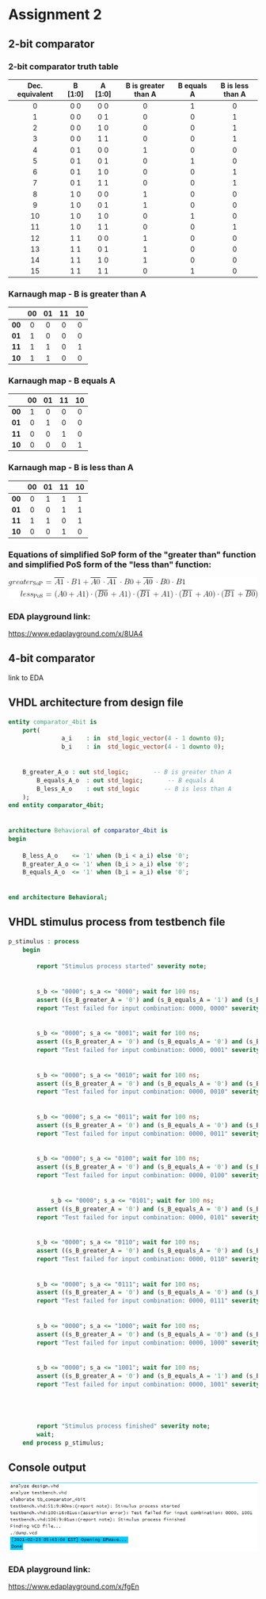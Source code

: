 # Assignment 2

## 2-bit comparator


### 2-bit comparator truth table

| **Dec. equivalent** | **B [1:0]** | **A [1:0]** | **B is greater than A** | **B equals A** | **B is less than A** |
| :-: | :-: | :-: | :-: | :-: | :-: |
| 0 | 0 0 | 0 0 | 0 | 1 | 0 |
| 1 | 0 0 | 0 1 | 0 | 0 | 1 |
| 2 | 0 0 | 1 0 | 0 | 0 | 1 |
| 3 | 0 0 | 1 1 | 0 | 0 | 1 |
| 4 | 0 1 | 0 0 | 1 | 0 | 0 |
| 5 | 0 1 | 0 1 | 0 | 1 | 0 |
| 6 | 0 1 | 1 0 | 0 | 0 | 1 |
| 7 | 0 1 | 1 1 | 0 | 0 | 1 |
| 8 | 1 0 | 0 0 | 1 | 0 | 0 |
| 9 | 1 0 | 0 1 | 1 | 0 | 0 |
| 10 | 1 0 | 1 0 | 0 | 1 | 0 |
| 11 | 1 0 | 1 1 | 0 | 0 | 1 |
| 12 | 1 1 | 0 0 | 1 | 0 | 0 |
| 13 | 1 1 | 0 1 | 1 | 0 | 0 |
| 14 | 1 1 | 1 0 | 1 | 0 | 0 |
| 15 | 1 1 | 1 1 | 0 | 1 | 0 |

### Karnaugh map - B is greater than A

  |  | **00** | **01** | **11** | **10** |
  | :-: | :-: | :-: | :-: | :-: |
  | **00** | 0 | 0 | 0 | 0 |
  | **01** | 1 | 0 | 0 | 0 |
  | **11** | 1 | 1 | 0 | 1 |
  | **10** | 1 | 1 | 0 | 0 |
  
### Karnaugh map - B equals A
  |  | **00** | **01** | **11** | **10** |
  | :-: | :-: | :-: | :-: | :-: |
  | **00** | 1 | 0 | 0 | 0 |
  | **01** | 0 | 1 | 0 | 0 |
  | **11** | 0 | 0 | 1 | 0 |
  | **10** | 0 | 0 | 0 | 1 |

### Karnaugh map - B is less than A
  |  | **00** | **01** | **11** | **10** |
  | :-: | :-: | :-: | :-: | :-: |
  | **00** | 0 | 1 | 1 | 1 |
  | **01** | 0 | 0 | 1 | 1 |
  | **11** | 1 | 1 | 0 | 1 |
  | **10** | 0 | 0 | 1 | 0 |
  
### Equations of simplified SoP form of the "greater than" function and simplified PoS form of the "less than" function:
![](https://github.com/viliam-putz/Digital-electronics-1/blob/main/Equations_SoP_PoS.gif)

### EDA playground link:
https://www.edaplayground.com/x/8UA4

## 4-bit comparator
link to EDA

## VHDL architecture from design file
```vhdl
entity comparator_4bit is
    port(
               a_i    : in  std_logic_vector(4 - 1 downto 0);
               b_i    : in  std_logic_vector(4 - 1 downto 0);


	B_greater_A_o : out std_logic;       -- B is greater than A
        B_equals_A_o  : out std_logic;       -- B equals A
        B_less_A_o    : out std_logic       -- B is less than A
    );
end entity comparator_4bit;


architecture Behavioral of comparator_4bit is
begin

    B_less_A_o    <= '1' when (b_i < a_i) else '0';
    B_greater_A_o <= '1' when (b_i > a_i) else '0';
    B_equals_A_o  <= '1' when (b_i = a_i) else '0';


end architecture Behavioral;
```
## VHDL stimulus process from testbench file
```vhdl
p_stimulus : process
    begin

        report "Stimulus process started" severity note;


		s_b <= "0000"; s_a <= "0000"; wait for 100 ns;
		assert ((s_B_greater_A = '0') and (s_B_equals_A = '1') and (s_B_less_A = '0'))
		report "Test failed for input combination: 0000, 0000" severity error;


		s_b <= "0000"; s_a <= "0001"; wait for 100 ns;
		assert ((s_B_greater_A = '0') and (s_B_equals_A = '0') and (s_B_less_A = '1'))
		report "Test failed for input combination: 0000, 0001" severity error;


		s_b <= "0000"; s_a <= "0010"; wait for 100 ns;
		assert ((s_B_greater_A = '0') and (s_B_equals_A = '0') and (s_B_less_A = '1'))
		report "Test failed for input combination: 0000, 0010" severity error;


		s_b <= "0000"; s_a <= "0011"; wait for 100 ns;
		assert ((s_B_greater_A = '0') and (s_B_equals_A = '0') and (s_B_less_A = '1'))
		report "Test failed for input combination: 0000, 0011" severity error;


		s_b <= "0000"; s_a <= "0100"; wait for 100 ns;
		assert ((s_B_greater_A = '0') and (s_B_equals_A = '0') and (s_B_less_A = '1'))
		report "Test failed for input combination: 0000, 0100" severity error;


      		s_b <= "0000"; s_a <= "0101"; wait for 100 ns;
		assert ((s_B_greater_A = '0') and (s_B_equals_A = '0') and (s_B_less_A = '1'))
		report "Test failed for input combination: 0000, 0101" severity error;


		s_b <= "0000"; s_a <= "0110"; wait for 100 ns;
		assert ((s_B_greater_A = '0') and (s_B_equals_A = '0') and (s_B_less_A = '1'))
		report "Test failed for input combination: 0000, 0110" severity error;


		s_b <= "0000"; s_a <= "0111"; wait for 100 ns;
		assert ((s_B_greater_A = '0') and (s_B_equals_A = '0') and (s_B_less_A = '1'))
		report "Test failed for input combination: 0000, 0111" severity error;


		s_b <= "0000"; s_a <= "1000"; wait for 100 ns;
		assert ((s_B_greater_A = '0') and (s_B_equals_A = '0') and (s_B_less_A = '1'))
		report "Test failed for input combination: 0000, 1000" severity error;


		s_b <= "0000"; s_a <= "1001"; wait for 100 ns;
		assert ((s_B_greater_A = '0') and (s_B_equals_A = '1') and (s_B_less_A = '1'))
		report "Test failed for input combination: 0000, 1001" severity error;
        



        report "Stimulus process finished" severity note;
        wait;
    end process p_stimulus;

```
## Console output

![](https://github.com/viliam-putz/Digital-electronics-1/blob/main/console.png)

### EDA playground link:
https://www.edaplayground.com/x/fgEn
